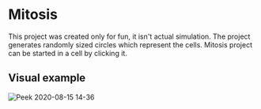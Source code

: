 # Mitosis

This project was created only for fun, it isn't actual simulation.
The project generates randomly sized circles which represent the cells.
Mitosis project can be started in a cell by clicking it.

## Visual example

![Peek 2020-08-15 14-36](https://user-images.githubusercontent.com/20902250/90312467-03372e80-df05-11ea-832d-c253b8a58ed2.gif)

